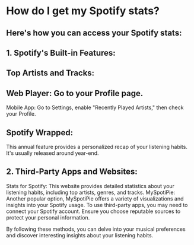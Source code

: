 # How do I get my Spotify stats?

## Here's how you can access your Spotify stats:

## 1. Spotify's Built-in Features:

## Top Artists and Tracks:

## Web Player: Go to your Profile page.
Mobile App: Go to Settings, enable "Recently Played Artists," then check your Profile.

## Spotify Wrapped:

This annual feature provides a personalized recap of your listening habits. It's usually released around year-end.

## 2. Third-Party Apps and Websites:

Stats for Spotify: This website provides detailed statistics about your listening habits, including top artists, genres, and tracks.
MySpotiPie: Another popular option, MySpotiPie offers a variety of visualizations and insights into your Spotify usage.
To use third-party apps, you may need to connect your Spotify account. Ensure you choose reputable sources to protect your personal information.

By following these methods, you can delve into your musical preferences and discover interesting insights about your listening habits.

